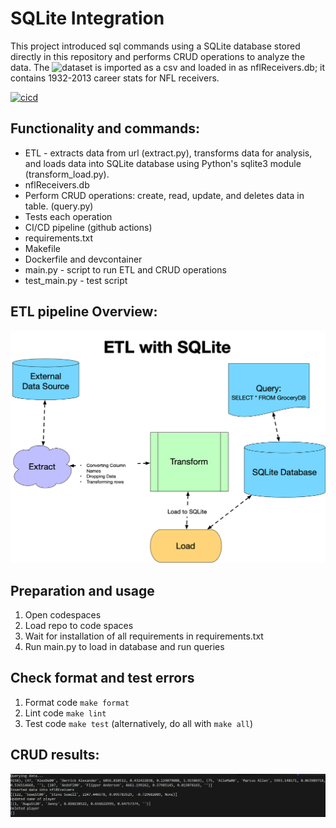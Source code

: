 # SQLite Integration

This project introduced sql commands using a SQLite database stored directly in this repository and performs CRUD operations to analyze the data. The ![dataset](https://github.com/fivethirtyeight/data/tree/master/nfl-wide-receivers) is imported as a csv and loaded in as nflReceivers.db; it contains 1932-2013 career stats for NFL receivers.

[![cicd](https://github.com/nogibjj/jdc154PythonTemplate/actions/workflows/hello.yml/badge.svg)](https://github.com/nogibjj/jdc154PythonTemplate/actions/workflows/hello.yml)

## Functionality and commands:
* ETL - extracts data from url (extract.py), transforms data for analysis, and loads data into SQLite database using Python's sqlite3 module (transform_load.py).
* nflReceivers.db
* Perform CRUD operations: create, read, update, and deletes data in table. (query.py)
* Tests each operation
* CI/CD pipeline (github actions)
* requirements.txt
* Makefile
* Dockerfile and devcontainer
* main.py - script to run ETL and CRUD operations
* test_main.py - test script 

## ETL pipeline Overview:
![alt text](271664601-b39b21b4-ccb4-4cc4-b262-7db34492c16d.png)

## Preparation and usage
1. Open codespaces 
2. Load repo to code spaces
2. Wait for installation of all requirements in requirements.txt
3. Run main.py to load in database and run queries

## Check format and test errors
1. Format code `make format`
2. Lint code `make lint`
3. Test code `make test`
(alternatively, do all with `make all`)

## CRUD results:
![alt text](image.png)